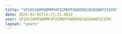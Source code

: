 ```yaml
---
title: "SP10V36MPQBMMP4P3CMNFPADDD96C8ZAQANTZCEPH"
date: 2025-03-05T14:17:23.481Z
user: SP10V36MPQBMMP4P3CMNFPADDD96C8ZAQANTZCEPH
layout: "users"
---
```

    